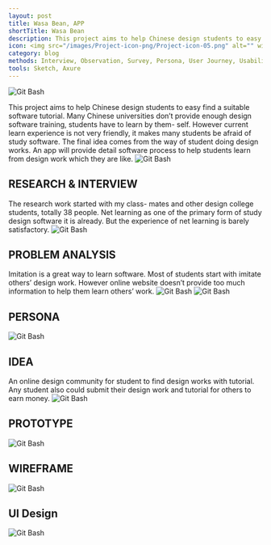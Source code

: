 ```yaml
---
layout: post
title: Wasa Bean, APP
shortTitle: Wasa Bean
description: This project aims to help Chinese design students to easy find a suitable software tutorial. Many Chinese universities don’t provide enough design software training, students have to learn by them- self. However current learn experience is not very friendly, it makes many students be afraid of study software. The final idea comes from the way of student doing design works. An app will provide detail software process to help students learn from design work which they are like.
icon: <img src="/images/Project-icon-png/Project-icon-05.png" alt="" width="100"/>
category: blog
methods: Interview, Observation, Survey, Persona, User Journey, Usability Test
tools: Sketch, Axure
---
```


![Git Bash](/WasaBean-img/WasaBean-img-01.jpg)

This project aims to help Chinese design students to easy find a suitable software tutorial. Many Chinese universities don’t provide enough design software training, students have to learn by them- self. However current learn experience is not very friendly, it makes many students be afraid of study software. The final idea comes from the way of student doing design works. An app will provide detail software process to help students learn from design work which they are like.
![Git Bash](/WasaBean-img/WasaBean-img-02.jpg)
## RESEARCH & INTERVIEW
The research work started with my class- mates and other design college students, totally 38 people. Net learning as one of the primary form of study design software it is already. But the experience of net learning is barely satisfactory.
![Git Bash](/WasaBean-img/WasaBean-img-03.jpg)
## PROBLEM ANALYSIS
Imitation is a great way to learn software. Most of students start with imitate others’ design work. However online website doesn’t provide too much information to help them learn others’ work.
![Git Bash](/WasaBean-img/WasaBean-img-04.jpg)
![Git Bash](/WasaBean-img/WasaBean-img-05.jpg)
## PERSONA
![Git Bash](/WasaBean-img/WasaBean-img-06.jpg)
## IDEA
An online design community for student to find design works with tutorial. Any student also could submit their design work and tutorial for others to earn money.
![Git Bash](/WasaBean-img/WasaBean-img-07.jpg)
## PROTOTYPE
![Git Bash](/WasaBean-img/WasaBean-img-08.jpg)
## WIREFRAME
![Git Bash](/WasaBean-img/WasaBean-img-09.jpg)
## UI Design
![Git Bash](/WasaBean-img/WasaBean-img-10.jpg)
